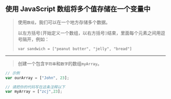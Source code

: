 ## 使用 JavaScript 数组将多个值存储在一个变量中

> 使用`数组`，我们可以在一个地方存储多个数据。
>
> 以左方括号`[`开始定义一个数组，以右方括号`]`结束，里面每个元素之间用逗号隔开，例如：
>
> `var sandwich = ["peanut butter", "jelly", "bread"]`

----

> 创建一个包含`字符串`和`数字`的数组`myArray`。

```js
// 示例
var ourArray = ["John", 23];

// 请把你的代码写在这条注释以下
var myArray = ["zcj",23];
```



